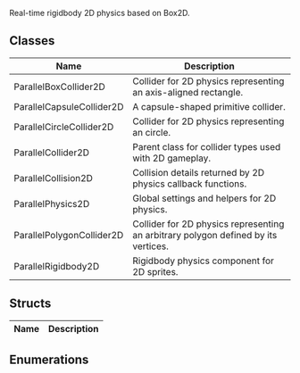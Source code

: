 Real-time rigidbody 2D physics based on Box2D.

## Classes

Name                        | Description
--------                    | --------- 
ParallelBoxCollider2D       | Collider for 2D physics representing an axis-aligned rectangle.
ParallelCapsuleCollider2D   | A capsule-shaped primitive collider.
ParallelCircleCollider2D    | Collider for 2D physics representing an circle.
ParallelCollider2D          | Parent class for collider types used with 2D gameplay.
ParallelCollision2D         | Collision details returned by 2D physics callback functions.
ParallelPhysics2D           | Global settings and helpers for 2D physics.
ParallelPolygonCollider2D   | Collider for 2D physics representing an arbitrary polygon defined by its vertices.
ParallelRigidbody2D         | Rigidbody physics component for 2D sprites.


## Structs

Name    | Description
--------| --------- 

## Enumerations



